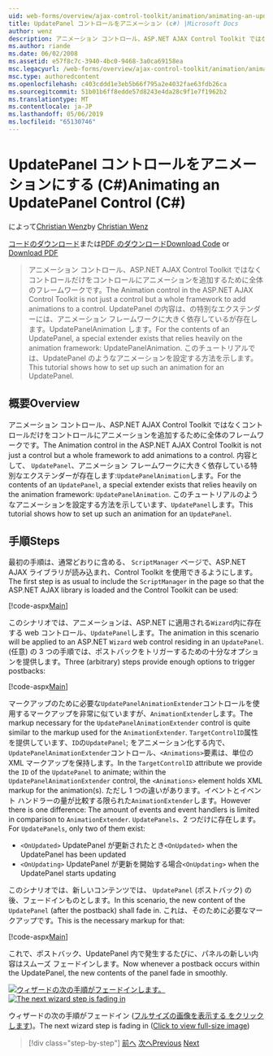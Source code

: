 ```yaml
---
uid: web-forms/overview/ajax-control-toolkit/animation/animating-an-updatepanel-control-cs
title: UpdatePanel コントロールをアニメーション (c#) |Microsoft Docs
author: wenz
description: アニメーション コントロール、ASP.NET AJAX Control Toolkit ではなくコントロールだけをコントロールにアニメーションを追加するために全体のフレームワークです。 内容として、.
ms.author: riande
ms.date: 06/02/2008
ms.assetid: e57f8c7c-3940-4bc0-9468-3a0ca69158ea
msc.legacyurl: /web-forms/overview/ajax-control-toolkit/animation/animating-an-updatepanel-control-cs
msc.type: authoredcontent
ms.openlocfilehash: c403cddd1e3eb5b66f795a2e4032fae63fdb26ca
ms.sourcegitcommit: 51b01b6ff8edde57d8243e4da28c9f1e7f1962b2
ms.translationtype: MT
ms.contentlocale: ja-JP
ms.lasthandoff: 05/06/2019
ms.locfileid: "65130746"
---
```

# <a name="animating-an-updatepanel-control-c"></a><span data-ttu-id="0925e-104">UpdatePanel コントロールをアニメーションにする (C#)</span><span class="sxs-lookup"><span data-stu-id="0925e-104">Animating an UpdatePanel Control (C#)</span></span>

<span data-ttu-id="0925e-105">によって[Christian Wenz](https://github.com/wenz)</span><span class="sxs-lookup"><span data-stu-id="0925e-105">by [Christian Wenz](https://github.com/wenz)</span></span>

<span data-ttu-id="0925e-106">[コードのダウンロード](http://download.microsoft.com/download/9/3/f/93f8daea-bebd-4821-833b-95205389c7d0/UpdatePanelAnimation1.cs.zip)または[PDF のダウンロード](http://download.microsoft.com/download/b/6/a/b6ae89ee-df69-4c87-9bfb-ad1eb2b23373/updatepanelanimation1CS.pdf)</span><span class="sxs-lookup"><span data-stu-id="0925e-106">[Download Code](http://download.microsoft.com/download/9/3/f/93f8daea-bebd-4821-833b-95205389c7d0/UpdatePanelAnimation1.cs.zip) or [Download PDF](http://download.microsoft.com/download/b/6/a/b6ae89ee-df69-4c87-9bfb-ad1eb2b23373/updatepanelanimation1CS.pdf)</span></span>

> <span data-ttu-id="0925e-107">アニメーション コントロール、ASP.NET AJAX Control Toolkit ではなくコントロールだけをコントロールにアニメーションを追加するために全体のフレームワークです。</span><span class="sxs-lookup"><span data-stu-id="0925e-107">The Animation control in the ASP.NET AJAX Control Toolkit is not just a control but a whole framework to add animations to a control.</span></span> <span data-ttu-id="0925e-108">UpdatePanel の内容は、の特別なエクステンダーには、アニメーション フレームワークに大きく依存しているが存在します。UpdatePanelAnimation します。</span><span class="sxs-lookup"><span data-stu-id="0925e-108">For the contents of an UpdatePanel, a special extender exists that relies heavily on the animation framework: UpdatePanelAnimation.</span></span> <span data-ttu-id="0925e-109">このチュートリアルでは、UpdatePanel のようなアニメーションを設定する方法を示します。</span><span class="sxs-lookup"><span data-stu-id="0925e-109">This tutorial shows how to set up such an animation for an UpdatePanel.</span></span>

## <a name="overview"></a><span data-ttu-id="0925e-110">概要</span><span class="sxs-lookup"><span data-stu-id="0925e-110">Overview</span></span>

<span data-ttu-id="0925e-111">アニメーション コントロール、ASP.NET AJAX Control Toolkit ではなくコントロールだけをコントロールにアニメーションを追加するために全体のフレームワークです。</span><span class="sxs-lookup"><span data-stu-id="0925e-111">The Animation control in the ASP.NET AJAX Control Toolkit is not just a control but a whole framework to add animations to a control.</span></span> <span data-ttu-id="0925e-112">内容として、 `UpdatePanel`、アニメーション フレームワークに大きく依存している特別なエクステンダーが存在します:`UpdatePanelAnimation`します。</span><span class="sxs-lookup"><span data-stu-id="0925e-112">For the contents of an `UpdatePanel`, a special extender exists that relies heavily on the animation framework: `UpdatePanelAnimation`.</span></span> <span data-ttu-id="0925e-113">このチュートリアルのようなアニメーションを設定する方法を示しています、`UpdatePanel`します。</span><span class="sxs-lookup"><span data-stu-id="0925e-113">This tutorial shows how to set up such an animation for an `UpdatePanel`.</span></span>

## <a name="steps"></a><span data-ttu-id="0925e-114">手順</span><span class="sxs-lookup"><span data-stu-id="0925e-114">Steps</span></span>

<span data-ttu-id="0925e-115">最初の手順は、通常どおりに含める、 `ScriptManager`  ページで、ASP.NET AJAX ライブラリが読み込まれ、Control Toolkit を使用できるようにします。</span><span class="sxs-lookup"><span data-stu-id="0925e-115">The first step is as usual to include the `ScriptManager` in the page so that the ASP.NET AJAX library is loaded and the Control Toolkit can be used:</span></span>

[!code-aspx[Main](animating-an-updatepanel-control-cs/samples/sample1.aspx)]

<span data-ttu-id="0925e-116">このシナリオでは、アニメーションは、ASP.NET に適用される`Wizard`内に存在する web コントロール、`UpdatePanel`します。</span><span class="sxs-lookup"><span data-stu-id="0925e-116">The animation in this scenario will be applied to an ASP.NET `Wizard` web control residing in an `UpdatePanel`.</span></span> <span data-ttu-id="0925e-117">(任意) の 3 つの手順では、ポストバックをトリガーするための十分なオプションを提供します。</span><span class="sxs-lookup"><span data-stu-id="0925e-117">Three (arbitrary) steps provide enough options to trigger postbacks:</span></span>

[!code-aspx[Main](animating-an-updatepanel-control-cs/samples/sample2.aspx)]

<span data-ttu-id="0925e-118">マークアップのために必要な`UpdatePanelAnimationExtender`コントロールを使用するマークアップを非常に似ていますが、`AnimationExtender`します。</span><span class="sxs-lookup"><span data-stu-id="0925e-118">The markup necessary for the `UpdatePanelAnimationExtender` control is quite similar to the markup used for the `AnimationExtender`.</span></span> <span data-ttu-id="0925e-119">`TargetControlID`属性を提供しています、`ID`の`UpdatePanel`; をアニメーション化する内で、`UpdatePanelAnimationExtender`コントロール、`<Animations>`要素は、単位の XML マークアップを保持します。</span><span class="sxs-lookup"><span data-stu-id="0925e-119">In the `TargetControlID` attribute we provide the `ID` of the `UpdatePanel` to animate; within the `UpdatePanelAnimationExtender` control, the `<Animations>` element holds XML markup for the animation(s).</span></span> <span data-ttu-id="0925e-120">ただし 1 つの違いがあります。イベントとイベント ハンドラーの量が比較する限られた`AnimationExtender`します。</span><span class="sxs-lookup"><span data-stu-id="0925e-120">However there is one difference: The amount of events and event handlers is limited in comparison to `AnimationExtender`.</span></span> <span data-ttu-id="0925e-121">`UpdatePanels`、2 つだけに存在します。</span><span class="sxs-lookup"><span data-stu-id="0925e-121">For `UpdatePanels`, only two of them exist:</span></span>

- <span data-ttu-id="0925e-122">`<OnUpdated>` UpdatePanel が更新されたとき</span><span class="sxs-lookup"><span data-stu-id="0925e-122">`<OnUpdated>` when the UpdatePanel has been updated</span></span>
- <span data-ttu-id="0925e-123">`<OnUpdating>` UpdatePanel が更新を開始する場合</span><span class="sxs-lookup"><span data-stu-id="0925e-123">`<OnUpdating>` when the UpdatePanel starts updating</span></span>

<span data-ttu-id="0925e-124">このシナリオでは、新しいコンテンツでは、 `UpdatePanel` (ポストバック) の後、フェードインものとします。</span><span class="sxs-lookup"><span data-stu-id="0925e-124">In this scenario, the new content of the `UpdatePanel` (after the postback) shall fade in.</span></span> <span data-ttu-id="0925e-125">これは、そのために必要なマークアップです。</span><span class="sxs-lookup"><span data-stu-id="0925e-125">This is the necessary markup for that:</span></span>

[!code-aspx[Main](animating-an-updatepanel-control-cs/samples/sample3.aspx)]

<span data-ttu-id="0925e-126">これで、ポストバック、UpdatePanel 内で発生するたびに、パネルの新しい内容はスムーズ フェードインします。</span><span class="sxs-lookup"><span data-stu-id="0925e-126">Now whenever a postback occurs within the UpdatePanel, the new contents of the panel fade in smoothly.</span></span>

<span data-ttu-id="0925e-127">[![ウィザードの次の手順がフェードインします。](animating-an-updatepanel-control-cs/_static/image2.png)](animating-an-updatepanel-control-cs/_static/image1.png)</span><span class="sxs-lookup"><span data-stu-id="0925e-127">[![The next wizard step is fading in](animating-an-updatepanel-control-cs/_static/image2.png)](animating-an-updatepanel-control-cs/_static/image1.png)</span></span>

<span data-ttu-id="0925e-128">ウィザードの次の手順がフェードイン ([フルサイズの画像を表示する をクリックします](animating-an-updatepanel-control-cs/_static/image3.png))。</span><span class="sxs-lookup"><span data-stu-id="0925e-128">The next wizard step is fading in ([Click to view full-size image](animating-an-updatepanel-control-cs/_static/image3.png))</span></span>

> [!div class="step-by-step"]
> <span data-ttu-id="0925e-129">[前へ](changing-an-animation-using-client-side-code-cs.md)
> [次へ](dynamically-controlling-updatepanel-animations-cs.md)</span><span class="sxs-lookup"><span data-stu-id="0925e-129">[Previous](changing-an-animation-using-client-side-code-cs.md)
[Next](dynamically-controlling-updatepanel-animations-cs.md)</span></span>
